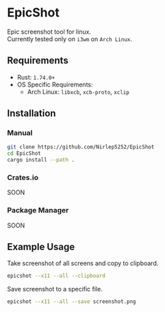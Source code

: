 # EpicShot

Epic screenshot tool for linux.\
Currently tested only on `i3wm` on `Arch Linux`.

## Requirements

- Rust: `1.74.0+`
- OS Specific Requirements:
  - Arch Linux: `libxcb`, `xcb-proto`, `xclip`

## Installation

### Manual

```bash
git clone https://github.com/Nirlep5252/EpicShot
cd EpicShot
cargo install --path .
```

### Crates.io

SOON

### Package Manager

SOON

## Example Usage

Take screenshot of all screens and copy to clipboard.

```bash
epicshot --x11 --all --clipboard
```

Save screenshot to a specific file.

```bash
epicshot --x11 --all --save screenshot.png
```
